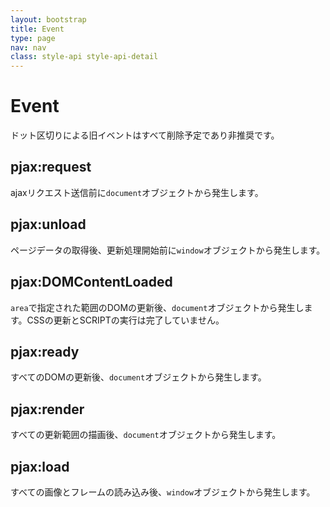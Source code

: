 ```yaml
---
layout: bootstrap
title: Event
type: page
nav: nav
class: style-api style-api-detail
---
```


# Event
ドット区切りによる旧イベントはすべて削除予定であり非推奨です。

## pjax:request
ajaxリクエスト送信前に`document`オブジェクトから発生します。

## pjax:unload
ページデータの取得後、更新処理開始前に`window`オブジェクトから発生します。

## pjax:DOMContentLoaded
`area`で指定された範囲のDOMの更新後、`document`オブジェクトから発生します。CSSの更新とSCRIPTの実行は完了していません。

## pjax:ready
すべてのDOMの更新後、`document`オブジェクトから発生します。

## pjax:render
すべての更新範囲の描画後、`document`オブジェクトから発生します。

## pjax:load
すべての画像とフレームの読み込み後、`window`オブジェクトから発生します。
